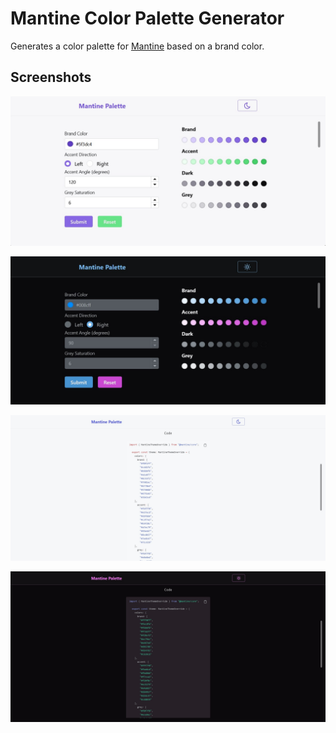 # Mantine Color Palette Generator

Generates a color palette for [Mantine](https://mantine.dev/) based on a brand color.

## Screenshots

![Form Area Light Mode](/public/light-form.jpg)

![Form Area Dark Mode](/public/dark-form.jpg)

![Code Area Light Mode](/public/light-code.jpg)

![Code Area Dark Mode](/public/dark-code.jpg)